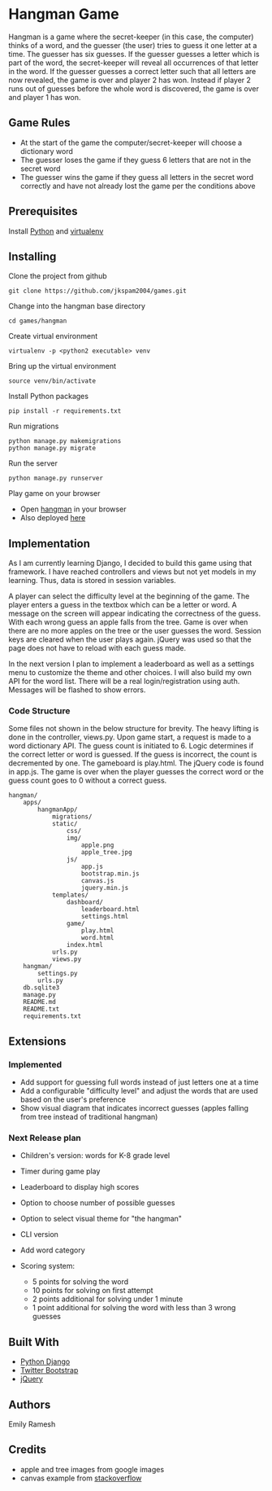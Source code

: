 # Hangman Game

Hangman is a game where the secret-keeper (in this case, the computer) thinks of a word, and the guesser (the user) tries to guess it one letter at a time. The guesser has six guesses. If the guesser guesses a letter which is part of the word, the secret-keeper will reveal all occurrences of that letter in the word. If the guesser guesses a correct letter such that all letters are now revealed, the game is over and player 2 has won. Instead if player 2 runs out of guesses before the whole word is discovered, the game is over and player 1 has won.

## Game Rules

* At the start of the game the computer/secret-keeper will choose a dictionary word
* The guesser loses the game if they guess 6 letters that are not in the secret word
* The guesser wins the game if they guess all letters in the secret word correctly and have not already lost the game per the conditions above

## Prerequisites
Install [Python](https://www.python.org) and [virtualenv](https://virtualenv.pypa.io/en/stable/)

## Installing

Clone the project from github
```
git clone https://github.com/jkspam2004/games.git
```

Change into the hangman base directory
```
cd games/hangman
```

Create virtual environment  
```
virtualenv -p <python2 executable> venv
```

Bring up the virtual environment
```
source venv/bin/activate
```

Install Python packages
```
pip install -r requirements.txt
```

Run migrations
```
python manage.py makemigrations
python manage.py migrate
```

Run the server
```
python manage.py runserver
```

Play game on your browser

* Open [hangman](http://localhost:7000) in your browser
* Also deployed [here](http://hangman.emilyatwork.com)

## Implementation

As I am currently learning Django, I decided to build this game using that framework.  I have reached controllers and views but not yet models in my learning.  Thus, data is stored in session variables.

A player can select the difficulty level at the beginning of the game.  The player enters a guess in the textbox which can be a letter or word.  A message on the screen will appear indicating the correctness of the guess.  With each wrong guess an apple falls from the tree.  Game is over when there are no more apples on the tree or the user guesses the word.  Session keys are cleared when the user plays again.  jQuery was used so that the page does not have to reload with each guess made.

In the next version I plan to implement a leaderboard as well as a settings menu to customize the theme and other choices.  I will also build my own API for the word list.  There will be a real login/registration using auth.  Messages will be flashed to show errors.

### Code Structure

Some files not shown in the below structure for brevity.  The heavy lifting is done in the controller, views.py.  Upon game start, a request is made to a word dictionary API.  The guess count is initiated to 6.  Logic determines if the correct letter or word is guessed.  If the guess is incorrect, the count is decremented by one.  The gameboard is play.html.  The jQuery code is found in app.js.  The game is over when the player guesses the correct word or the guess count goes to 0 without a correct guess.

```
hangman/
    apps/
        hangmanApp/
            migrations/
            static/
                css/
                img/
                    apple.png
                    apple_tree.jpg
                js/
                    app.js 
                    bootstrap.min.js 
                    canvas.js 
                    jquery.min.js 
            templates/
                dashboard/
                    leaderboard.html 
                    settings.html 
                game/
                    play.html 
                    word.html 
                index.html 
            urls.py 
            views.py 
    hangman/
        settings.py
        urls.py
    db.sqlite3
    manage.py
    README.md
    README.txt
    requirements.txt
```


## Extensions

### Implemented
* Add support for guessing full words instead of just letters one at a time
* Add a configurable "difficulty level" and adjust the words that are used based on the user's preference
* Show visual diagram that indicates incorrect guesses (apples falling from tree instead of traditional hangman)

### Next Release plan
* Children's version: words for K-8 grade level
* Timer during game play
* Leaderboard to display high scores
* Option to choose number of possible guesses
* Option to select visual theme for "the hangman"
* CLI version
* Add word category

* Scoring system:
  * 5 points for solving the word
  * 10 points for solving on first attempt
  * 2 points additional for solving under 1 minute
  * 1 point additional for solving the word with less than 3 wrong guesses

## Built With

* [Python Django](https://www.djangoproject.com/) 
* [Twitter Bootstrap](http://getbootstrap.com/)
* [jQuery](https://jquery.com/)

## Authors
Emily Ramesh

## Credits
* apple and tree images from google images
* canvas example from [stackoverflow](http://stackoverflow.com/questions/13129479/random-images-falling-like-rain-in-canvas-javascript)

